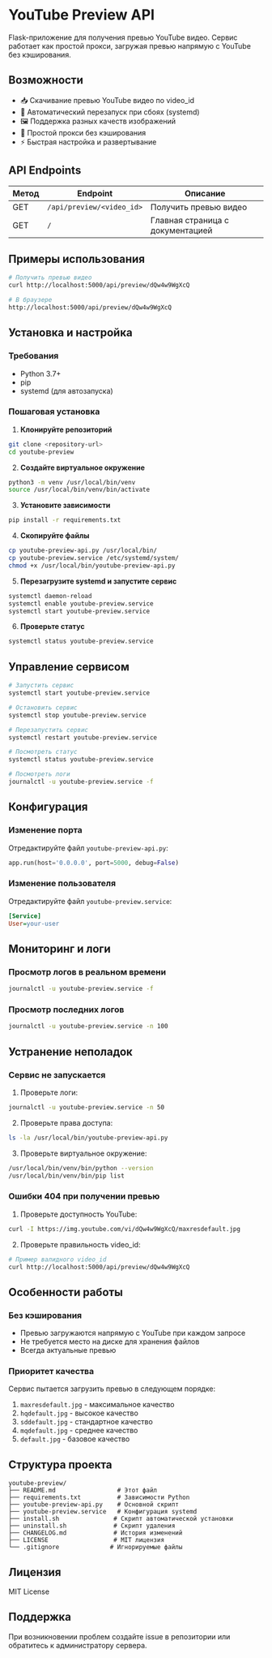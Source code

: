 # YouTube Preview API

Flask-приложение для получения превью YouTube видео. Сервис работает как простой прокси, загружая превью напрямую с YouTube без кэширования.

## Возможности

- 📥 Скачивание превью YouTube видео по video_id
- 🔄 Автоматический перезапуск при сбоях (systemd)
- 🖼️ Поддержка разных качеств изображений
- 🚀 Простой прокси без кэширования
- ⚡ Быстрая настройка и развертывание

## API Endpoints

| Метод | Endpoint | Описание |
|-------|----------|----------|
| GET | `/api/preview/<video_id>` | Получить превью видео |
| GET | `/` | Главная страница с документацией |

## Примеры использования

```bash
# Получить превью видео
curl http://localhost:5000/api/preview/dQw4w9WgXcQ

# В браузере
http://localhost:5000/api/preview/dQw4w9WgXcQ
```

## Установка и настройка

### Требования

- Python 3.7+
- pip
- systemd (для автозапуска)

### Пошаговая установка

1. **Клонируйте репозиторий**
```bash
git clone <repository-url>
cd youtube-preview
```

2. **Создайте виртуальное окружение**
```bash
python3 -m venv /usr/local/bin/venv
source /usr/local/bin/venv/bin/activate
```

3. **Установите зависимости**
```bash
pip install -r requirements.txt
```

4. **Скопируйте файлы**
```bash
cp youtube-preview-api.py /usr/local/bin/
cp youtube-preview.service /etc/systemd/system/
chmod +x /usr/local/bin/youtube-preview-api.py
```

5. **Перезагрузите systemd и запустите сервис**
```bash
systemctl daemon-reload
systemctl enable youtube-preview.service
systemctl start youtube-preview.service
```

6. **Проверьте статус**
```bash
systemctl status youtube-preview.service
```

## Управление сервисом

```bash
# Запустить сервис
systemctl start youtube-preview.service

# Остановить сервис
systemctl stop youtube-preview.service

# Перезапустить сервис
systemctl restart youtube-preview.service

# Посмотреть статус
systemctl status youtube-preview.service

# Посмотреть логи
journalctl -u youtube-preview.service -f
```

## Конфигурация

### Изменение порта

Отредактируйте файл `youtube-preview-api.py`:
```python
app.run(host='0.0.0.0', port=5000, debug=False)
```

### Изменение пользователя

Отредактируйте файл `youtube-preview.service`:
```ini
[Service]
User=your-user
```

## Мониторинг и логи

### Просмотр логов в реальном времени
```bash
journalctl -u youtube-preview.service -f
```

### Просмотр последних логов
```bash
journalctl -u youtube-preview.service -n 100
```

## Устранение неполадок

### Сервис не запускается

1. Проверьте логи:
```bash
journalctl -u youtube-preview.service -n 50
```

2. Проверьте права доступа:
```bash
ls -la /usr/local/bin/youtube-preview-api.py
```

3. Проверьте виртуальное окружение:
```bash
/usr/local/bin/venv/bin/python --version
/usr/local/bin/venv/bin/pip list
```

### Ошибки 404 при получении превью

1. Проверьте доступность YouTube:
```bash
curl -I https://img.youtube.com/vi/dQw4w9WgXcQ/maxresdefault.jpg
```

2. Проверьте правильность video_id:
```bash
# Пример валидного video_id
curl http://localhost:5000/api/preview/dQw4w9WgXcQ
```

## Особенности работы

### Без кэширования
- Превью загружаются напрямую с YouTube при каждом запросе
- Не требуется место на диске для хранения файлов
- Всегда актуальные превью

### Приоритет качества
Сервис пытается загрузить превью в следующем порядке:
1. `maxresdefault.jpg` - максимальное качество
2. `hqdefault.jpg` - высокое качество
3. `sddefault.jpg` - стандартное качество
4. `mqdefault.jpg` - среднее качество
5. `default.jpg` - базовое качество

## Структура проекта

```
youtube-preview/
├── README.md                 # Этот файл
├── requirements.txt          # Зависимости Python
├── youtube-preview-api.py    # Основной скрипт
├── youtube-preview.service   # Конфигурация systemd
├── install.sh               # Скрипт автоматической установки
├── uninstall.sh             # Скрипт удаления
├── CHANGELOG.md             # История изменений
├── LICENSE                  # MIT лицензия
└── .gitignore              # Игнорируемые файлы
```

## Лицензия

MIT License

## Поддержка

При возникновении проблем создайте issue в репозитории или обратитесь к администратору сервера.